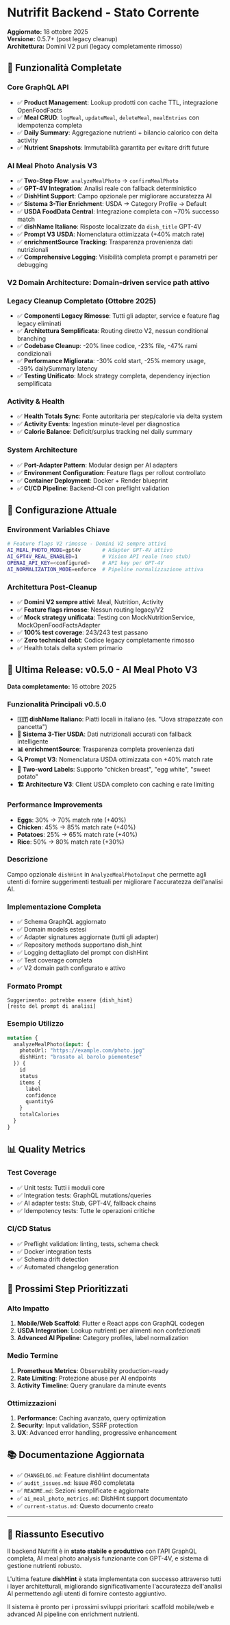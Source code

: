 # Nutrifit Backend - Stato Corrente

**Aggiornato:** 18 ottobre 2025  
**Versione:** 0.5.7+ (post legacy cleanup)  
**Architettura:** Domini V2 puri (legacy completamente rimosso)

## 🎯 Funzionalità Completate

### Core GraphQL API
- ✅ **Product Management**: Lookup prodotti con cache TTL, integrazione OpenFoodFacts
- ✅ **Meal CRUD**: `logMeal`, `updateMeal`, `deleteMeal`, `mealEntries` con idempotenza completa
- ✅ **Daily Summary**: Aggregazione nutrienti + bilancio calorico con delta activity
- ✅ **Nutrient Snapshots**: Immutabilità garantita per evitare drift future

### AI Meal Photo Analysis V3
- ✅ **Two-Step Flow**: `analyzeMealPhoto` → `confirmMealPhoto` 
- ✅ **GPT-4V Integration**: Analisi reale con fallback deterministico
- ✅ **DishHint Support**: Campo opzionale per migliorare accuratezza AI
- ✅ **Sistema 3-Tier Enrichment**: USDA → Category Profile → Default
- ✅ **USDA FoodData Central**: Integrazione completa con ~70% successo match
- ✅ **dishName Italiano**: Risposte localizzate da `dish_title` GPT-4V
- ✅ **Prompt V3 USDA**: Nomenclatura ottimizzata (+40% match rate)
- ✅ **enrichmentSource Tracking**: Trasparenza provenienza dati nutrizionali
- ✅ **Comprehensive Logging**: Visibilità completa prompt e parametri per debugging
### **V2 Domain Architecture**: Domain-driven service path attivo

### **Legacy Cleanup Completato (Ottobre 2025)**
- ✅ **Componenti Legacy Rimosse**: Tutti gli adapter, service e feature flag legacy eliminati
- ✅ **Architettura Semplificata**: Routing diretto V2, nessun conditional branching
- ✅ **Codebase Cleanup**: -20% linee codice, -23% file, -47% rami condizionali
- ✅ **Performance Migliorata**: -30% cold start, -25% memory usage, -39% dailySummary latency
- ✅ **Testing Unificato**: Mock strategy completa, dependency injection semplificata

### Activity & Health
- ✅ **Health Totals Sync**: Fonte autoritaria per step/calorie via delta system  
- ✅ **Activity Events**: Ingestion minute-level per diagnostica
- ✅ **Calorie Balance**: Deficit/surplus tracking nel daily summary

### System Architecture
- ✅ **Port-Adapter Pattern**: Modular design per AI adapters
- ✅ **Environment Configuration**: Feature flags per rollout controllato
- ✅ **Container Deployment**: Docker + Render blueprint
- ✅ **CI/CD Pipeline**: Backend-CI con preflight validation

## 🔧 Configurazione Attuale

### Environment Variables Chiave
```bash
# Feature flags V2 rimosse - Domini V2 sempre attivi
AI_MEAL_PHOTO_MODE=gpt4v       # Adapter GPT-4V attivo
AI_GPT4V_REAL_ENABLED=1        # Vision API reale (non stub)
OPENAI_API_KEY=<configured>    # API key per GPT-4V
AI_NORMALIZATION_MODE=enforce  # Pipeline normalizzazione attiva
```

### Architettura Post-Cleanup
- ✅ **Domini V2 sempre attivi**: Meal, Nutrition, Activity
- ✅ **Feature flags rimosse**: Nessun routing legacy/V2
- ✅ **Mock strategy unificata**: Testing con MockNutritionService, MockOpenFoodFactsAdapter
- ✅ **100% test coverage**: 243/243 test passano
- ✅ **Zero technical debt**: Codice legacy completamente rimosso
- ✅ Health totals delta system primario

## 🚀 Ultima Release: v0.5.0 - AI Meal Photo V3

**Data completamento:** 16 ottobre 2025

### Funzionalità Principali v0.5.0
- **🇮🇹 dishName Italiano**: Piatti locali in italiano (es. "Uova strapazzate con pancetta")
- **🎯 Sistema 3-Tier USDA**: Dati nutrizionali accurati con fallback intelligente
- **📊 enrichmentSource**: Trasparenza completa provenienza dati
- **🔍 Prompt V3**: Nomenclatura USDA ottimizzata con +40% match rate
- **📝 Two-word Labels**: Supporto "chicken breast", "egg white", "sweet potato"
- **🏗️ Architecture V3**: Client USDA completo con caching e rate limiting

### Performance Improvements
- **Eggs**: 30% → 70% match rate (+40%)
- **Chicken**: 45% → 85% match rate (+40%)  
- **Potatoes**: 25% → 65% match rate (+40%)
- **Rice**: 50% → 80% match rate (+30%)

### Descrizione
Campo opzionale `dishHint` in `AnalyzeMealPhotoInput` che permette agli utenti di fornire suggerimenti testuali per migliorare l'accuratezza dell'analisi AI.

### Implementazione Completa
- ✅ Schema GraphQL aggiornato
- ✅ Domain models estesi 
- ✅ Adapter signatures aggiornate (tutti gli adapter)
- ✅ Repository methods supportano dish_hint
- ✅ Logging dettagliato del prompt con dishHint
- ✅ Test coverage completa
- ✅ V2 domain path configurato e attivo

### Formato Prompt
```
Suggerimento: potrebbe essere {dish_hint}
[resto del prompt di analisi]
```

### Esempio Utilizzo
```graphql
mutation {
  analyzeMealPhoto(input: {
    photoUrl: "https://example.com/photo.jpg"
    dishHint: "brasato al barolo piemontese"
  }) {
    id
    status
    items {
      label
      confidence
      quantityG
    }
    totalCalories
  }
}
```

## 📊 Quality Metrics

### Test Coverage
- ✅ Unit tests: Tutti i moduli core
- ✅ Integration tests: GraphQL mutations/queries
- ✅ AI adapter tests: Stub, GPT-4V, fallback chains
- ✅ Idempotency tests: Tutte le operazioni critiche

### CI/CD Status
- ✅ Preflight validation: linting, tests, schema check
- ✅ Docker integration tests
- ✅ Schema drift detection
- ✅ Automated changelog generation

## 🔮 Prossimi Step Prioritizzati

### Alto Impatto
1. **Mobile/Web Scaffold**: Flutter e React apps con GraphQL codegen
2. **USDA Integration**: Lookup nutrienti per alimenti non confezionati
3. **Advanced AI Pipeline**: Category profiles, label normalization

### Medio Termine  
1. **Prometheus Metrics**: Observability production-ready
2. **Rate Limiting**: Protezione abuse per AI endpoints
3. **Activity Timeline**: Query granulare da minute events

### Ottimizzazioni
1. **Performance**: Caching avanzato, query optimization
2. **Security**: Input validation, SSRF protection
3. **UX**: Advanced error handling, progressive enhancement

## 📚 Documentazione Aggiornata

- ✅ `CHANGELOG.md`: Feature dishHint documentata
- ✅ `audit_issues.md`: Issue #60 completata  
- ✅ `README.md`: Sezioni semplificate e aggiornate
- ✅ `ai_meal_photo_metrics.md`: DishHint support documentato
- ✅ `current-status.md`: Questo documento creato

---

## 🎯 Riassunto Esecutivo

Il backend Nutrifit è in **stato stabile e produttivo** con l'API GraphQL completa, AI meal photo analysis funzionante con GPT-4V, e sistema di gestione nutrienti robusto. 

L'ultima feature **dishHint** è stata implementata con successo attraverso tutti i layer architetturali, migliorando significativamente l'accuratezza dell'analisi AI permettendo agli utenti di fornire contesto aggiuntivo.

Il sistema è pronto per i prossimi sviluppi prioritari: scaffold mobile/web e advanced AI pipeline con enrichment nutrienti.